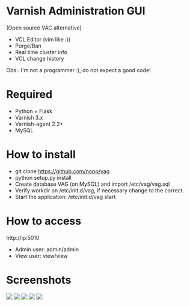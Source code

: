 Varnish Administration GUI 
=============================
(Open source VAC alternative)

* VCL Editor (vim like :))
* Purge/Ban
* Real time cluster info
* VCL change history

Obs:. I'm not a programmer :), do not expect a good code!

Required
========

* Python + Flask
* Varnish 3.x
* Varnish-agent 2.2+
* MySQL

How to install
==============

* git clone https://github.com/nopp/vag
* python setup.py install
* Create database VAG (on MySQL) and import /etc/vag/vag.sql
* Verify workdir on /etc/init.d/vag, if necessary change to the correct.
* Start the application: /etc/init.d/vag start

How to access
=============

http://ip:5010

* Admin user: admin/admin
* View user: view/view


Screenshots
==========
![](http://rapido.taxi.br/img/tela_home.png)
![](http://rapido.taxi.br/img/register_varnish.png)
![](http://rapido.taxi.br/img/tela_ban.png)
![](http://rapido.taxi.br/img/cluster_status.png)
![](http://rapido.taxi.br/img/tela_edit.png)
